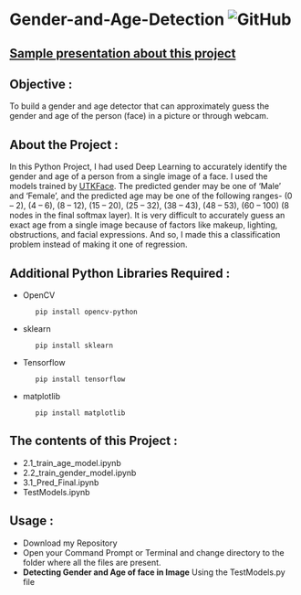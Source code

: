 # Gender-and-Age-Detection   <img alt="GitHub" src="https://img.shields.io/github/license/abdelkhalek-haddany/Age-Gender-predection-using-CNN">

<h2><a href="https://www.canva.com/design/DAF5M2rSX8w/EMkFTmvGx_P2qjQyUFUtmQ/edit?utm_content=DAF5M2rSX8w&utm_campaign=designshare&utm_medium=link2&utm_source=sharebutton">Sample presentation about this project</a></h2>
<h2>Objective :</h2>
<p>To build a gender and age detector that can approximately guess the gender and age of the person (face) in a picture or through webcam.</p>

<h2>About the Project :</h2>
<p>In this Python Project, I had used Deep Learning to accurately identify the gender and age of a person from a single image of a face. I used the models trained by <a href="https://susanqq.github.io/UTKFace/">UTKFace</a>. The predicted gender may be one of ‘Male’ and ‘Female’, and the predicted age may be one of the following ranges- (0 – 2), (4 – 6), (8 – 12), (15 – 20), (25 – 32), (38 – 43), (48 – 53), (60 – 100) (8 nodes in the final softmax layer). It is very difficult to accurately guess an exact age from a single image because of factors like makeup, lighting, obstructions, and facial expressions. And so, I made this a classification problem instead of making it one of regression.</p>


<h2>Additional Python Libraries Required :</h2>
<ul>
  <li>OpenCV</li>
  
       pip install opencv-python
</ul>
<ul>
 <li>sklearn</li>
  
       pip install sklearn
</ul>
<ul>

<li>Tensorflow</li>
  
       pip install tensorflow
</ul>
<ul>

<li>matplotlib</li>
  
       pip install matplotlib
</ul>

<h2>The contents of this Project :</h2>
<ul>
  <li>2.1_train_age_model.ipynb</li>
  <li>2.2_train_gender_model.ipynb</li>
  <li>3.1_Pred_Final.ipynb</li>
  <li>TestModels.ipynb</li>
 </ul>
 
 <h2>Usage :</h2>
 <ul>
  <li>Download my Repository</li>
  <li>Open your Command Prompt or Terminal and change directory to the folder where all the files are present.</li>
  <li><b>Detecting Gender and Age of face in Image</b> Using the TestModels.py file</li>
  </ul>
  
